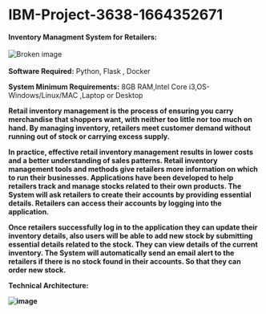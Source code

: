 # IBM-Project-3638-1664352671
<b>Inventory Managment System for Retailers:</b>
<br><br>
<img src="https://www.creativefabrica.com/wp-content/uploads/2021/03/09/Flat-design-of-inventory-control-concept-Graphics-9387114-1-1-580x386.jpg" alt="Broken image"><br><br>
<b>Software Required:</b>
Python, Flask , Docker

<b>System Minimum Requirements:</b>
8GB RAM,Intel Core i3,OS-Windows/Linux/MAC ,Laptop or Desktop

<b>Retail inventory management is the process of ensuring you carry merchandise that shoppers want, with neither too little nor too much on hand. By managing inventory, retailers meet customer demand without running out of stock or carrying excess supply.

In practice, effective retail inventory management results in lower costs and a better understanding of sales patterns. Retail inventory management tools and methods give retailers more information on which to run their businesses. Applications have been developed to help retailers track and manage stocks related to their own products. The System will ask retailers to create their accounts by providing essential details. Retailers can access their accounts by logging into the application.

Once retailers successfully log in to the application they can update their inventory details, also users will be able to add new stock by submitting essential details related to the stock. They can view details of the current inventory. The System will automatically send an email alert to the retailers if there is no stock found in their accounts. So that they can order new stock.



<b>Technical Architecture:</b>


![image](https://user-images.githubusercontent.com/66524865/190607263-e79215b0-7a7c-4476-84d7-239369d92b4d.png)





